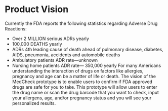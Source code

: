 # Product Vision
Currently the FDA reports the following statistics regarding Adverse Drug Reactions: 
-	Over 2 MILLION serious ADRs yearly
-	100,000 DEATHS yearly
-	ADRs 4th leading cause of death ahead of pulmonary disease, diabetes, AIDS, pneumonia, accidents and automobile deaths
-	Ambulatory patients ADR rate—unknown
-	Nursing home patients ADR rate— 350,000 yearly
For many Americans understanding the interaction of drugs on factors like allergies, pregnancy and age can be a matter of life or death. The vision of the MedCheck prototype is to enable users to confirm if FDA approved drugs are safe for you to take.  This prototype will allow users to enter the drug name or scan the drug barcode that you want to check, input your allergens, age, and/or pregnancy status and you will see your personalized results.  
